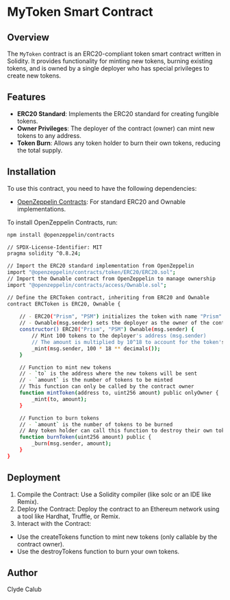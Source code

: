 # MyToken Smart Contract

## Overview

The `MyToken` contract is an ERC20-compliant token smart contract written in Solidity. It provides functionality for minting new tokens, burning existing tokens, and is owned by a single deployer who has special privileges to create new tokens.

## Features

- **ERC20 Standard**: Implements the ERC20 standard for creating fungible tokens.
- **Owner Privileges**: The deployer of the contract (owner) can mint new tokens to any address.
- **Token Burn**: Allows any token holder to burn their own tokens, reducing the total supply.

## Installation

To use this contract, you need to have the following dependencies:

- [OpenZeppelin Contracts](https://github.com/OpenZeppelin/openzeppelin-contracts): For standard ERC20 and Ownable implementations.

To install OpenZeppelin Contracts, run:
```bash
npm install @openzeppelin/contracts

// SPDX-License-Identifier: MIT
pragma solidity ^0.8.24;

// Import the ERC20 standard implementation from OpenZeppelin
import "@openzeppelin/contracts/token/ERC20/ERC20.sol";
// Import the Ownable contract from OpenZeppelin to manage ownership
import "@openzeppelin/contracts/access/Ownable.sol";

// Define the ERCToken contract, inheriting from ERC20 and Ownable
contract ERCToken is ERC20, Ownable {
    
    // - ERC20("Prism", "PSM") initializes the token with name "Prism" and symbol "PSM"
    // - Ownable(msg.sender) sets the deployer as the owner of the contract
    constructor() ERC20("Prism", "PSM") Ownable(msg.sender) {
        // Mint 100 tokens to the deployer's address (msg.sender)
        // The amount is multiplied by 10^18 to account for the token's decimal places
        _mint(msg.sender, 100 * 18 ** decimals());
    }

    // Function to mint new tokens
    // - `to` is the address where the new tokens will be sent
    // - `amount` is the number of tokens to be minted
    // This function can only be called by the contract owner
    function mintToken(address to, uint256 amount) public onlyOwner {
        _mint(to, amount);
    }

    // Function to burn tokens
    // - `amount` is the number of tokens to be burned
    // Any token holder can call this function to destroy their own tokens
    function burnToken(uint256 amount) public {
        _burn(msg.sender, amount);
    }
}
```
## Deployment
1. Compile the Contract: Use a Solidity compiler (like solc or an IDE like Remix).
2. Deploy the Contract: Deploy the contract to an Ethereum network using a tool like Hardhat, Truffle, or Remix.
3. Interact with the Contract:
- Use the createTokens function to mint new tokens (only callable by the contract owner).
- Use the destroyTokens function to burn your own tokens.

## Author
Clyde Calub
